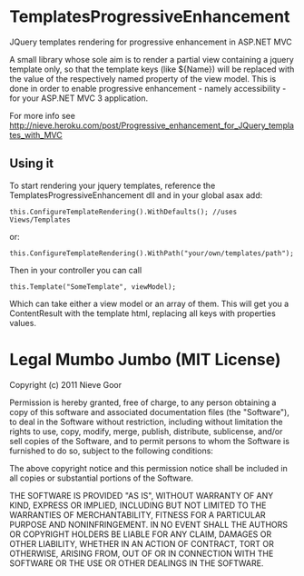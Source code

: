 # TemplatesProgressiveEnhancement

JQuery templates rendering for progressive enhancement in ASP.NET MVC

A small library whose sole aim is to render a partial view containing a jquery template 
only, so that the template keys (like ${Name}) will be replaced with the value of the respectively
named property of the view model. This is done in order to enable progressive enhancement - 
namely accessibility - for your ASP.NET MVC 3 application.

For more info see http://nieve.heroku.com/post/Progressive_enhancement_for_JQuery_templates_with_MVC

## Using it
To start rendering your jquery templates, reference the TemplatesProgressiveEnhancement dll 
and in your global asax add:

````
this.ConfigureTemplateRendering().WithDefaults(); //uses Views/Templates
````

or:

````
this.ConfigureTemplateRendering().WithPath("your/own/templates/path");
````

Then in your controller you can call 

````
this.Template("SomeTemplate", viewModel);
````

Which can take either a view model or an array of them. 
This will get you a ContentResult with the template html, replacing all keys with properties values.


# Legal Mumbo Jumbo (MIT License)

Copyright (c) 2011 Nieve Goor

Permission is hereby granted, free of charge, to any person obtaining a copy
of this software and associated documentation files (the "Software"), to deal
in the Software without restriction, including without limitation the rights
to use, copy, modify, merge, publish, distribute, sublicense, and/or sell
copies of the Software, and to permit persons to whom the Software is
furnished to do so, subject to the following conditions:

The above copyright notice and this permission notice shall be included in
all copies or substantial portions of the Software.

THE SOFTWARE IS PROVIDED "AS IS", WITHOUT WARRANTY OF ANY KIND, EXPRESS OR
IMPLIED, INCLUDING BUT NOT LIMITED TO THE WARRANTIES OF MERCHANTABILITY,
FITNESS FOR A PARTICULAR PURPOSE AND NONINFRINGEMENT. IN NO EVENT SHALL THE
AUTHORS OR COPYRIGHT HOLDERS BE LIABLE FOR ANY CLAIM, DAMAGES OR OTHER
LIABILITY, WHETHER IN AN ACTION OF CONTRACT, TORT OR OTHERWISE, ARISING FROM,
OUT OF OR IN CONNECTION WITH THE SOFTWARE OR THE USE OR OTHER DEALINGS IN
THE SOFTWARE.